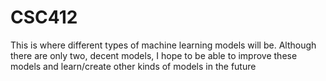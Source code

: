 # CSC412
This is where different types of machine learning models will be. Although there are only two, decent models, I hope to be able to improve 
these models and learn/create other kinds of models in the future
